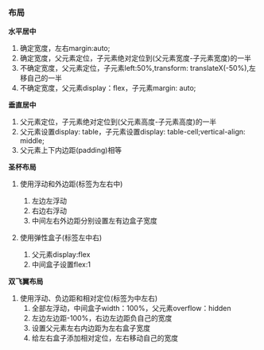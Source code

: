### 布局

**水平居中**
1. 确定宽度，左右margin:auto;
2. 确定宽度，父元素定位，子元素绝对定位到(父元素宽度-子元素宽度)的一半
3. 不确定宽度，父元素定位，子元素left:50%,transform: translateX(-50%),左移自己的一半
4. 不确定宽度，父元素display：flex，子元素margin: auto;

**垂直居中**
1. 父元素定位，子元素绝对定位到(父元素高度-子元素高度)的一半
2. 父元素设置display: table，子元素设置display: table-cell;vertical-align: middle;
3. 父元素上下内边距(padding)相等

**圣杯布局**
1. 使用浮动和外边距(标签为左右中)
    1. 左边左浮动
    2. 右边右浮动
    3. 中间左右外边距分别设置左有边盒子宽度
    
2. 使用弹性盒子(标签左中右)
    1. 父元素display:flex
    2. 中间盒子设置flex:1
    
**双飞翼布局**

1. 使用浮动、负边距和相对定位(标签为中左右)
    1. 全部左浮动，中间盒子width：100%，父元素overflow：hidden
    2. 左边左边距-100%，右边左边距负自己的宽度
    3. 设置父元素左右内边距为左右盒子宽度
    4. 给左右盒子添加相对定位，左右移动自己的宽度